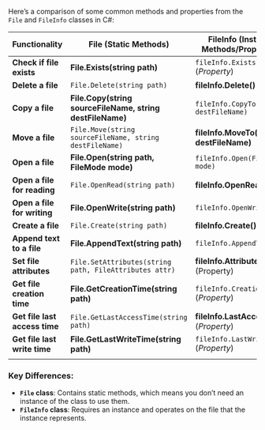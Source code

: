 Here’s a comparison of some common methods and properties from the `File` and `FileInfo` classes in C#:

| **Functionality**             | **File (Static Methods)**                                 | **FileInfo (Instance Methods/Properties)** |      |
| ----------------------------- | --------------------------------------------------------- | ------------------------------------------ | ---- |
| **Check if file exists**      | **File.Exists(string path)**                              | `fileInfo.Exists` (*Property*)             | <br> |
| **Delete a file**             | `File.Delete(string path)`                                | **fileInfo.Delete()**                      | <br> |
| **Copy a file**               | **File.Copy(string sourceFileName, string destFileName)** | `fileInfo.CopyTo(string destFileName)`     |      |
| **Move a file**               | `File.Move(string sourceFileName, string destFileName)`   | **fileInfo.MoveTo(string destFileName)**   |      |
| **Open a file**               | **File.Open(string path, FileMode mode)**                 | `fileInfo.Open(FileMode mode)`             |      |
| **Open a file for reading**   | `File.OpenRead(string path)`                              | **fileInfo.OpenRead()**                    |      |
| **Open a file for writing**   | **File.OpenWrite(string path)**                           | `fileInfo.OpenWrite()`                     |      |
| **Create a file**             | `File.Create(string path)`                                | **fileInfo.Create()**                      |      |
| **Append text to a file**     | **File.AppendText(string path)**                          | `fileInfo.AppendText()`                    |      |
| **Set file attributes**       | `File.SetAttributes(string path, FileAttributes attr)`    | **fileInfo.Attributes** (Property)         |      |
| **Get file creation time**    | **File.GetCreationTime(string path)**                     | `fileInfo.CreationTime` (*Property*)       |      |
| **Get file last access time** | `File.GetLastAccessTime(string path)`                     | **fileInfo.LastAccessTime** (*Property*)   |      |
| **Get file last write time**  | **File.GetLastWriteTime(string path)**                    | `fileInfo.LastWriteTime` (*Property*)      |      |
|                               |                                                           |                                            |      |

### Key Differences:

- **`File` class**: Contains static methods, which means you don’t need an instance of the class to use them.
- **`FileInfo` class**: Requires an instance and operates on the file that the instance represents.
